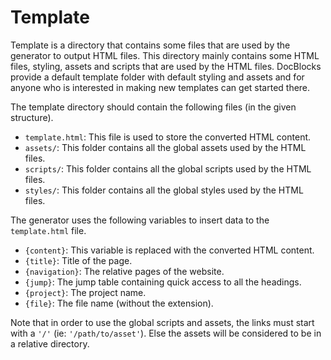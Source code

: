 # Template

Template is a directory that contains some files that are used by the generator to output HTML files. This directory mainly contains some HTML files, styling, assets and scripts that are used by the HTML files. DocBlocks provide a default template folder with default styling and assets and for anyone who is interested in making new templates can get started there.

The template directory should contain the following files (in the given structure).

- `template.html`: This file is used to store the converted HTML content.
- `assets/`: This folder contains all the global assets used by the HTML files.
- `scripts/`: This folder contains all the global scripts used by the HTML files.
- `styles/`: This folder contains all the global styles used by the HTML files.

The generator uses the following variables to insert data to the `template.html` file.

- `{content}`: This variable is replaced with the converted HTML content.
- `{title}`: Title of the page.
- `{navigation}`: The relative pages of the website.
- `{jump}`: The jump table containing quick access to all the headings.
- `{project}`: The project name.
- `{file}`: The file name (without the extension).

Note that in order to use the global scripts and assets, the links must start with a `'/'` (ie: `'/path/to/asset'`). Else the assets will be considered to be in a relative directory.
